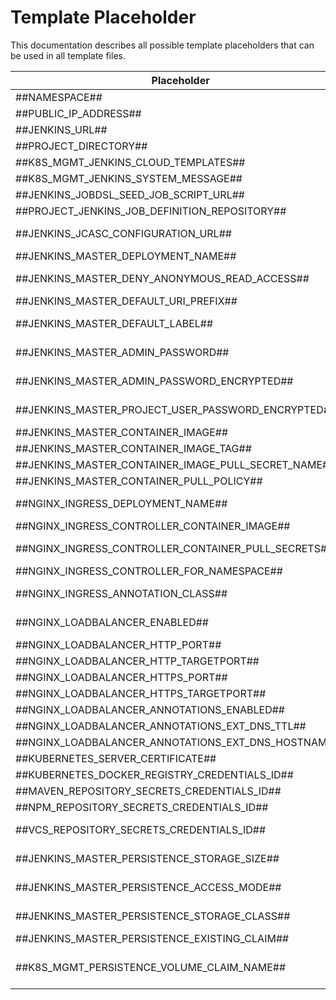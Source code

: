 # Template Placeholder

This documentation describes all possible template placeholders that can be used in all template files.

| Placeholder | Description | Source |
| --- | --- | --- |
| ##NAMESPACE## | Placeholder for namespace | user input |
| ##PUBLIC_IP_ADDRESS## | Placeholder for public IP address | user input |
| ##JENKINS_URL## | Jenkins URL or IP | user input |
| ##PROJECT_DIRECTORY## | Placeholder for project directory | |
| ##K8S_MGMT_JENKINS_CLOUD_TEMPLATES## | Placeholder to add cloud templates | user input |
| ##K8S_MGMT_JENKINS_SYSTEM_MESSAGE## | Placeholder for Jenkins system message | user input |
| ##JENKINS_JOBDSL_SEED_JOB_SCRIPT_URL## | Placeholder for URL of JobDSL seed Job script | configuration |
| ##PROJECT_JENKINS_JOB_DEFINITION_REPOSITORY## | Placeholder for the Jobs repository | user input |
| ##JENKINS_JCASC_CONFIGURATION_URL## | Placeholder for Jenkins Configuration-as-Code configuration URL | configuration |
| ##JENKINS_MASTER_DEPLOYMENT_NAME## | Placeholder for the deployment name | calculated |
| ##JENKINS_MASTER_DENY_ANONYMOUS_READ_ACCESS## | Placeholder for anonymous read access true/false configuration | configuration |
| ##JENKINS_MASTER_DEFAULT_URI_PREFIX## | Placeholder for the Jenkins URI prefix (e.g. /jenkins) | configuration |
| ##JENKINS_MASTER_DEFAULT_LABEL## | Placeholder for label of the master instance of Jenkins to pin the seed job on this instance | configuration |
| ##JENKINS_MASTER_ADMIN_PASSWORD## | Placeholder for the Jenkins master admin password (unencrypted), if no acl script was installed | configuration |
| ##JENKINS_MASTER_ADMIN_PASSWORD_ENCRYPTED## | Placeholder for the encrypted Jenkins master admin password (bcrypt) | configuration |
| ##JENKINS_MASTER_PROJECT_USER_PASSWORD_ENCRYPTED## | Placeholder for the encrypted Jenkins master user password (default project user) (bcrypt) | configuration |
| ##JENKINS_MASTER_CONTAINER_IMAGE## | Placeholder for the Jenkins Docker image | configuration |
| ##JENKINS_MASTER_CONTAINER_IMAGE_TAG## | Placeholder for the Jenkins Docker image tag | configuration |
| ##JENKINS_MASTER_CONTAINER_IMAGE_PULL_SECRET_NAME## | Placeholder for the Jenkins Docker image pull secret name | configuration |
| ##JENKINS_MASTER_CONTAINER_PULL_POLICY## | Placeholder for the Jenkins Docker image pull policy | configuration |
| ##NGINX_INGRESS_DEPLOYMENT_NAME## | Placeholder for the Nginx Ingress Controller deployment name | calculated |
| ##NGINX_INGRESS_CONTROLLER_CONTAINER_IMAGE## | Placeholder for the Nginx Ingress Controller Docker image | configuration |
| ##NGINX_INGRESS_CONTROLLER_CONTAINER_PULL_SECRETS## | Placeholder for the Nginx Ingress Controller Docker image pull secret | configuration |
| ##NGINX_INGRESS_CONTROLLER_FOR_NAMESPACE## | Placeholder for Nginx Ingress Controller namespace | configuration | configuration |
| ##NGINX_INGRESS_ANNOTATION_CLASS## | Placeholder for Nginx Ingress Controller Kubernetes annotation class | configuration |
| ##NGINX_LOADBALANCER_ENABLED## | Placeholder for Nginx Ingress Controller, if a loadbalancer was enabled | configuration |
| ##NGINX_LOADBALANCER_HTTP_PORT## | Placeholder for Nginx load balancer HTTP port | configuration |
| ##NGINX_LOADBALANCER_HTTP_TARGETPORT## | Placeholder for Nginx load balancer HTTP target port | configuration |
| ##NGINX_LOADBALANCER_HTTPS_PORT## | Placeholder for Nginx load balancer HTTPS port | configuration |
| ##NGINX_LOADBALANCER_HTTPS_TARGETPORT## | Placeholder for Nginx load balancer HTTPS target port | configuration |
| ##NGINX_LOADBALANCER_ANNOTATIONS_ENABLED## | Placeholder for Nginx Annotation support | configuration |
| ##NGINX_LOADBALANCER_ANNOTATIONS_EXT_DNS_TTL## | Placeholder for external DNS TTL annotation | configuration |
| ##NGINX_LOADBALANCER_ANNOTATIONS_EXT_DNS_HOSTNAME## | Placeholder for external DNS hostname annotation | configuration |
| ##KUBERNETES_SERVER_CERTIFICATE## | Placeholder for Kubernetes server certificate | configuration |
| ##KUBERNETES_DOCKER_REGISTRY_CREDENTIALS_ID## | Placeholder for Kubernetes Docker Registry credentials ID | configuration |
| ##MAVEN_REPOSITORY_SECRETS_CREDENTIALS_ID## | Placeholder for the Maven repository secrets credentials ID | configuration |
| ##NPM_REPOSITORY_SECRETS_CREDENTIALS_ID## | Placeholder for the NPM repository secrets credentials ID | configuration |
| ##VCS_REPOSITORY_SECRETS_CREDENTIALS_ID## | Placeholder for the Version Control System secrets credentials ID | configuration |
| ##JENKINS_MASTER_PERSISTENCE_STORAGE_SIZE## | Placeholder for the size of the PVC if the Jenkins master instance | configuration |
| ##JENKINS_MASTER_PERSISTENCE_ACCESS_MODE## | Placeholder for the Jenkins master persistence access mode (ReadWriteMany, ReadWriteSingle...) | configuration |
| ##JENKINS_MASTER_PERSISTENCE_STORAGE_CLASS## | Placeholder for the Jenkins master persistence storage class (local-path, nfs-client...) | configuration |
| ##JENKINS_MASTER_PERSISTENCE_EXISTING_CLAIM## | Placeholder for the Jenkins master existing PVC | user input |
| ##K8S_MGMT_PERSISTENCE_VOLUME_CLAIM_NAME## | Placeholder for the PVC claim in the FilenamePvcClaim file (alias for ##JENKINS_MASTER_PERSISTENCE_EXISTING_CLAIM##). | user input |

